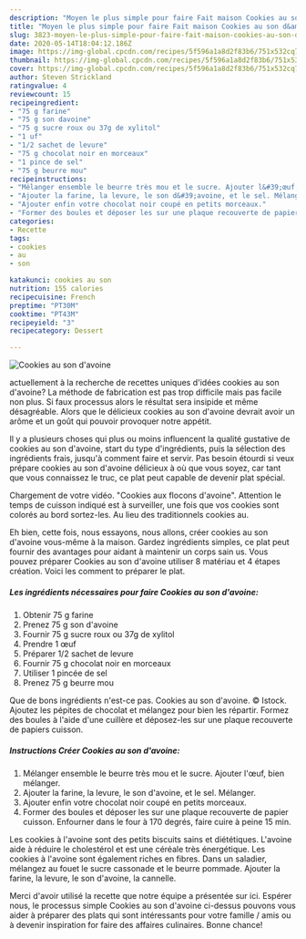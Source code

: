 ```yaml
---
description: "Moyen le plus simple pour faire Fait maison Cookies au son d&amp;#39;avoine"
title: "Moyen le plus simple pour faire Fait maison Cookies au son d&amp;#39;avoine"
slug: 3823-moyen-le-plus-simple-pour-faire-fait-maison-cookies-au-son-d-and-39-avoine
date: 2020-05-14T18:04:12.186Z
image: https://img-global.cpcdn.com/recipes/5f596a1a8d2f83b6/751x532cq70/cookies-au-son-davoine-photo-principale-de-la-recette.jpg
thumbnail: https://img-global.cpcdn.com/recipes/5f596a1a8d2f83b6/751x532cq70/cookies-au-son-davoine-photo-principale-de-la-recette.jpg
cover: https://img-global.cpcdn.com/recipes/5f596a1a8d2f83b6/751x532cq70/cookies-au-son-davoine-photo-principale-de-la-recette.jpg
author: Steven Strickland
ratingvalue: 4
reviewcount: 15
recipeingredient:
- "75 g farine"
- "75 g son davoine"
- "75 g sucre roux ou 37g de xylitol"
- "1 uf"
- "1/2 sachet de levure"
- "75 g chocolat noir en morceaux"
- "1 pince de sel"
- "75 g beurre mou"
recipeinstructions:
- "Mélanger ensemble le beurre très mou et le sucre. Ajouter l&#39;œuf, bien mélanger."
- "Ajouter la farine, la levure, le son d&#39;avoine, et le sel. Mélanger."
- "Ajouter enfin votre chocolat noir coupé en petits morceaux."
- "Former des boules et déposer les sur une plaque recouverte de papier cuisson. Enfourner dans le four à 170 degrés, faire cuire à peine 15 min."
categories:
- Recette
tags:
- cookies
- au
- son

katakunci: cookies au son 
nutrition: 155 calories
recipecuisine: French
preptime: "PT30M"
cooktime: "PT43M"
recipeyield: "3"
recipecategory: Dessert

---
```



![Cookies au son d&#39;avoine](https://img-global.cpcdn.com/recipes/5f596a1a8d2f83b6/751x532cq70/cookies-au-son-davoine-photo-principale-de-la-recette.jpg)

actuellement à la recherche de recettes uniques d'idées cookies au son d&#39;avoine? La méthode de fabrication est pas trop difficile mais pas facile non plus. Si faux processus alors le résultat sera insipide et même désagréable. Alors que le délicieux cookies au son d&#39;avoine devrait avoir un arôme et un goût qui pouvoir provoquer notre appétit.

Il y a plusieurs choses qui plus ou moins influencent la qualité gustative de cookies au son d&#39;avoine, start du type d'ingrédients, puis la sélection des ingrédients frais, jusqu'à comment faire et servir. Pas besoin étourdi si veux prépare cookies au son d&#39;avoine délicieux à où que vous soyez, car tant que vous connaissez le truc, ce plat peut capable de devenir plat spécial.

Chargement de votre vidéo. &#34;Cookies aux flocons d&#39;avoine&#34;. Attention le temps de cuisson indiqué est à surveiller, une fois que vos cookies sont colorés au bord sortez-les. Au lieu des traditionnels cookies au.


Eh bien, cette fois, nous essayons, nous allons, créer cookies au son d&#39;avoine vous-même à la maison. Gardez ingrédients simples, ce plat peut fournir des avantages pour aidant à maintenir un corps sain us. Vous pouvez préparer Cookies au son d&#39;avoine utiliser 8 matériau et 4 étapes création. Voici les comment to préparer le plat.

<!--inarticleads1-->

##### Les ingrédients nécessaires pour faire Cookies au son d&#39;avoine:

1. Obtenir 75 g farine
1. Prenez 75 g son d&#39;avoine
1. Fournir 75 g sucre roux ou 37g de xylitol
1. Prendre 1 œuf
1. Préparer 1/2 sachet de levure
1. Fournir 75 g chocolat noir en morceaux
1. Utiliser 1 pincée de sel
1. Prenez 75 g beurre mou


Que de bons ingrédients n&#39;est-ce pas. Cookies au son d&#39;avoine. © Istock. Ajoutez les pépites de chocolat et mélangez pour bien les répartir. Formez des boules à l&#39;aide d&#39;une cuillère et déposez-les sur une plaque recouverte de papiers cuisson. 

<!--inarticleads2-->

##### Instructions Créer Cookies au son d&#39;avoine:

1. Mélanger ensemble le beurre très mou et le sucre. Ajouter l&#39;œuf, bien mélanger.
1. Ajouter la farine, la levure, le son d&#39;avoine, et le sel. Mélanger.
1. Ajouter enfin votre chocolat noir coupé en petits morceaux.
1. Former des boules et déposer les sur une plaque recouverte de papier cuisson. Enfourner dans le four à 170 degrés, faire cuire à peine 15 min.


Les cookies à l&#39;avoine sont des petits biscuits sains et diététiques. L&#39;avoine aide à réduire le cholestérol et est une céréale très énergétique. Les cookies à l&#39;avoine sont également riches en fibres. Dans un saladier, mélangez au fouet le sucre cassonade et le beurre pommade. Ajouter la farine, la levure, le son d&#39;avoine, la cannelle. 


Merci d'avoir utilisé la recette que notre équipe a présentée sur ici. Espérer nous, le processus simple Cookies au son d&#39;avoine ci-dessus pouvons vous aider à préparer des plats qui sont intéressants pour votre famille / amis ou à devenir inspiration for faire des affaires culinaires. Bonne chance!

